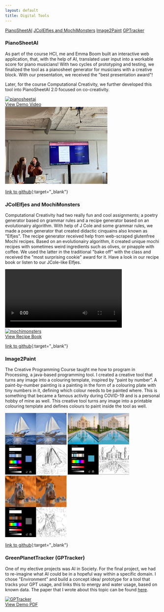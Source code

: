 ```yaml
---
layout: default
title: Digital Tools
---
```



<a href="#PianoSheetAI" class="anchor-button">PianoSheetAI</a>
<a href="#JColElfjes and MochiMonsters" class="anchor-button">JColElfjes and MochiMonsters</a>
<a href="#Image2Paint" class="anchor-button">Image2Paint</a>
<a href="#GPTracker" class="anchor-button">GPTracker</a>


<h3 id="PianoSheetAI">PianoSheetAI</h3>

As part of the course HCI, me and Emma Boom built an interactive web application, that, with the help of AI, translated user input into a workable score for piano musicians! With two cycles of prototyping and testing, we finalized the tool as a pianosheet generator for musicians with a creative block. With our presentation, we received the "best presentation award"!


Later, for the course Computational Creativity, we further developed this tool into PianoSheetAI 2.0 focused on co-creativity. 


<div class="video-image-wrapper">
    <div>
        <a href="https://youtu.be/e-GNHiEiJg8" class="image-overlay-link" target="_blank">
            <div class="image-overlay-container-2">
            <img class="projects-square" src="/portfolio/images/pianosheetmain.png" alt="pianosheetai">
            <div class="overlay-text">View Demo Video</div>
            </div>
        </a>
    </div>
    <img src="images/pianosheet2.jpg" height= "250" alt="pianosheet_presentation">
    
</div>


[link to github](https://github.com/Linthevanrooij/PianoSheetAI){:target="_blank"}

<h3 id="JColElfjes and MochiMonsters">JColElfjes and MochiMonsters</h3>

Computational Creativity had two really fun and cool assignments; a poetry generator based on grammar rules and a recipe generator based on an evolutionairy algorithm. With help of J Cole and some grammar rules, we made a poem generator that created didactic cinquains also known as "Elfjes". The recipe generator received help from web-scraped glutenfree Mochi recipes. Based on an evolutionairy algorithm, it created unique mochi recipes with sometimes weird ingredients such as olives, or pinapple with coffee. We used the latter in the traditional "bake off" with the class and received the "most surprising cookie" award for it. Have a look in our recipe book or listen to our JCole-like Elfjes. 

<div class="video-image-wrapper">
    <video height="190" controls>
        <source type="video/mp4" src="https://github.com/Linthevanrooij/portfolio/raw/refs/heads/main/images/JcolElfjes.mp4">
        Your browser does not support HTML video.
    </video>
    <div>
        <a href="docs/MochiMonsters.pdf" class="image-overlay-link square" target="_blank">
            <div class="image-overlay-container-2">
            <img class="projects-square" src="/portfolio/images/Cover.png" alt="mochimonsters">
            <div class="overlay-text">View Recipe Book</div>
            </div>
        </a>
    </div>
</div>

[link to github](https://github.com/Linthevanrooij/Computational_creativity){:target="_blank"}

<h3 id="Image2Paint">Image2Paint</h3>

The Creative Programming Course taught me how to program in Processing, a java-based programming tool. I created a creative tool that turns any image into a colouring template, inspired by “paint by number”. A paint-by-number painting is a painting in the form of a colouring plate with tiny numbers in it, defining which colour needs to be painted where. This is something that became a famous activity during COVID-19 and is a personal hobby of mine as well. This creative tool turns any image into a printable colouring template and defines colours to paint inside the tool as well. 


<img src="images/CP_2.png" width="200" height="200" alt="sailboat">
<img src="images/CP_3.png" width="200" height="200" alt="TajMahal">
<img src="images/tools_main.png" width="200" height="200" alt="TajMahal">

[link to github](https://github.com/Linthevanrooij/Image2paint){:target="_blank"}

<h3 id="GPTracker">GreenPlanetTracker (GPTracker)</h3>

One of my elective projects was AI in Society. For the final project, we had to re-imagine what AI could be in a hopeful way within a specific domain. I chose "Environment" and build a concept idea/ prototype for a tool that tracks your GPT usage, and links this to energy and water usage, based on known data. The paper that I wrote about this topic can be found [here](docs/AISOC_final_assignment.pdf).

<div>
    <a href="docs/GreenPlanetTracker.pdf" class="image-overlay-link square" target="_blank">
        <div class="image-overlay-container">
        <img class="projects-square" src="/portfolio/images/aisoc.png" alt="GPTracker">
        <div class="overlay-text">View Demo PDF</div>
        </div>
    </a>
</div>





